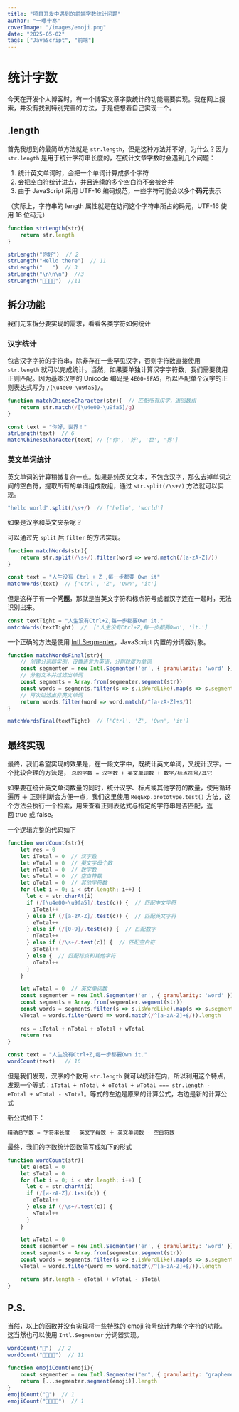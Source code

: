 ```yaml
---
title: "项目开发中遇到的前端字数统计问题"
author: "一曝十寒"
coverImage: "/images/emoji.png"
date: "2025-05-02"
tags: ["JavaScript", "前端"]
---
```

# 统计字数

今天在开发个人博客时，有一个博客文章字数统计的功能需要实现。我在网上搜索，并没有找到特别完善的方法，于是便想着自己实现一个。

## .length

首先我想到的最简单方法就是 `str.length`，但是这种方法并不好，为什么？因为 `str.length` 是用于统计字符串长度的，在统计文章字数时会遇到几个问题：

1. 统计英文单词时，会把一个单词计算成多个字符
2. 会把空白符统计进去，并且连续的多个空白符不会被合并
3. 由于 JavaScript 采用 UTF-16 编码规范，一些字符可能会以多个**码元**表示

（实际上，字符串的 length 属性就是在访问这个字符串所占的码元，UTF-16 使用 16 位码元）

```js
function strLength(str){
    return str.length 
} 

strLength("你好")  // 2 
strLength("Hello there")  // 11
strLength("   ")  // 3
strLength("\n\n\n")  //3
strLength("👨‍👩‍👧‍👦")  //11
```

## 拆分功能

我们先来拆分要实现的需求，看看各类字符如何统计

### 汉字统计

包含汉字字符的字符串，除非存在一些罕见汉字，否则字符数直接使用 `str.length` 就可以完成统计。当然，如果要单独计算汉字字符数，我们需要使用正则匹配。因为基本汉字的 Unicode 编码是 `4E00-9FA5`，所以匹配单个汉字的正则表达式写为 `/[\u4e00-\u9fa5]/`。

```js
function matchChineseCharacter(str){  // 匹配所有汉字，返回数组
    return str.match(/[\u4e00-\u9fa5]/g)
}

const text = "你好，世界！"
strLength(text)  // 6
matchChineseCharacter(text) // ['你', '好', '世', '界']
```

### 英文单词统计

英文单词的计算稍微复杂一点。如果是纯英文文本，不包含汉字，那么去掉单词之间的空白符，提取所有的单词组成数组，通过 `str.split(/\s+/)` 方法就可以实现。

```js
"hello world".split(/\s+/)  // ['hello', 'world']
```

如果是汉字和英文夹杂呢？

可以通过先 `split` 后 `filter` 的方法实现。

```js
function matchWords(str){
    return str.split(/\s+/).filter(word => word.match(/[a-zA-Z]/))
}

const text = "人生没有 Ctrl + Z ,每一步都要 Own it"
matchWords(text)  // ['Ctrl', 'Z', 'Own', 'it']

```
但是这样子有一个**问题**，那就是当英文字符和标点符号或者汉字连在一起时，无法识别出来。

```js
const textTight = "人生没有Ctrl+Z,每一步都要Own it."
matchWords(textTight)  //  ['人生没有Ctrl+Z,每一步都要Own', 'it.']
```

一个正确的方法是使用 [Intl.Segmenter](https://developer.mozilla.org/zh-CN/docs/Web/JavaScript/Reference/Global_Objects/Intl/Segmenter)，JavaScript 内置的分词器对象。

```js
function matchWordsFinal(str){
    // 创建分词器实例，设置语言为英语，分割粒度为单词
    const segmenter = new Intl.Segmenter('en', { granularity: 'word' })
    // 分割文本并过滤出单词
    const segments = Array.from(segmenter.segment(str))
    const words = segments.filter(s => s.isWordLike).map(s => s.segment)
    // 再次过滤出非英文单词
    return words.filter(word => word.match(/^[a-zA-Z]+$/))
}

matchWordsFinal(textTight)  // ['Ctrl', 'Z', 'Own', 'it']
```

## 最终实现
最终，我们希望实现的效果是，在一段文字中，既统计英文单词，又统计汉字。一个比较合理的方法是， `总的字数 = 汉字数 + 英文单词数 + 数字/标点符号/其它`

如果要在统计英文单词数量的同时，统计汉字、标点或其他字符的数量，使用循环遍历 ＋ 正则判断会方便一点，我们这里使用 `RegExp.prototype.test()` 方法，这个方法会执行一个检索，用来查看正则表达式与指定的字符串是否匹配，返回 true 或 false。


一个逻辑完整的代码如下
```js
function wordCount(str){
    let res = 0
    let iTotal = 0  // 汉字数
    let eTotal = 0  // 英文字母个数
    let nTotal = 0  // 数字数
    let sTotal = 0  // 空白符数
    let oTotal = 0  // 其他字符数
    for (let i = 0; i < str.length; i++) {
      let c = str.charAt(i)
      if (/[\u4e00-\u9fa5]/.test(c)) {  // 匹配中文字符
        iTotal++
      } else if (/[a-zA-Z]/.test(c)) {  // 匹配英文字符
        eTotal++
      } else if (/[0-9]/.test(c)) {  // 匹配数字
        nTotal++
      } else if (/\s+/.test(c)) {  // 匹配空白符
        sTotal++
      } else {  // 匹配标点和其他字符
        oTotal++
      }
    }
    
    let wTotal = 0  // 英文单词数
    const segmenter = new Intl.Segmenter('en', { granularity: 'word' })
    const segments = Array.from(segmenter.segment(str))
    const words = segments.filter(s => s.isWordLike).map(s => s.segment)
    wTotal = words.filter(word => word.match(/^[a-zA-Z]+$/)).length
    
    res = iTotal + nTotal + oTotal + wTotal
    return res
}

const text = "人生没有Ctrl+Z,每一步都要Own it."
wordCount(text)   // 16
```

但是我们发现，汉字的个数用 `str.length` 就可以统计在内，所以利用这个特点，发现一个等式：`iTotal + nTotal + oTotal + wTotal === str.length - eTotal + wTotal - sTotal`。等式的左边是原来的计算公式，右边是新的计算公式

新公式如下：

`精确总字数 = 字符串长度 - 英文字母数 ＋ 英文单词数 - 空白符数`

最终，我们的字数统计函数简写成如下的形式

```js
function wordCount(str){
    let eTotal = 0
    let sTotal = 0
    for (let i = 0; i < str.length; i++) {
      let c = str.charAt(i)
      if (/[a-zA-Z]/.test(c)) {
        eTotal++
      } else if (/\s+/.test(c)) {
        sTotal++
      }
    }
    
    let wTotal = 0
    const segmenter = new Intl.Segmenter('en', { granularity: 'word' })
    const segments = Array.from(segmenter.segment(str))
    const words = segments.filter(s => s.isWordLike).map(s => s.segment)
    wTotal = words.filter(word => word.match(/^[a-zA-Z]+$/)).length

    return str.length - eTotal + wTotal - sTotal
}
```


## P.S.
当然，以上的函数并没有实现将一些特殊的 emoji 符号统计为单个字符的功能。这当然也可以使用 `Intl.Segmenter` 分词器实现。

```js
wordCount("🤣")  // 2
wordCount("👨‍👩‍👧‍👦")  // 11

function emojiCount(emoji){
    const segmenter = new Intl.Segmenter("en", { granularity: "grapheme" }); 
    return [...segmenter.segment(emoji)].length
}
emojiCount("🤣")  // 1
emojiCount("👨‍👩‍👧‍👦")  // 1
```
